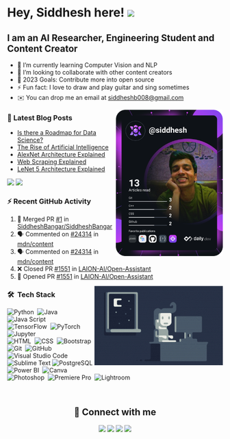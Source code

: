 # Hey, Siddhesh here! <img src="https://media.giphy.com/media/hvRJCLFzcasrR4ia7z/giphy.gif" width="5%">

## I am an AI Researcher, Engineering Student and Content Creator

- 🌱 I’m currently learning Computer Vision and NLP 
- 👯 I’m looking to collaborate with other content creators
- 🥅 2023 Goals: Contribute more into open source 
- ⚡ Fun fact: I love to draw and play guitar and sing sometimes
- ✉️ You can drop me an email at siddheshb008@gmail.com

<a href="https://app.daily.dev/siddhesh"><img src="https://github.com/SiddheshBangar/SiddheshBangar/blob/main/devcard.svg" width="250" alt="Siddhesh's Dev Card" align="right"/></a>

### 📕 Latest Blog Posts

<!-- BLOG-POST-LIST:START -->
- [Is there a Roadmap for Data Science?](https://sidddhesh.hashnode.dev/is-there-a-roadmap-for-data-science)
- [The Rise of Artificial Intelligence](https://sidddhesh.hashnode.dev/the-rise-of-artificial-intelligence)
- [AlexNet Architecture Explained](https://sidddhesh.hashnode.dev/alexnet-architecture-explained-b6240c528bd5)
- [Web Scraping Explained](https://sidddhesh.hashnode.dev/web-scraping-28be42832d40)
- [LeNet 5 Architecture Explained](https://sidddhesh.hashnode.dev/lenet-5-architecture-explained-3b559cb2d52b)
<!-- BLOG-POST-LIST:END -->

 <a href="https://medium.com/@siddheshb008"><img src="https://img.shields.io/badge/-Medium%20Blog-333333?style=flat-square&logo=Medium&logoColor=white"/></a>
 <a href="https://sidddhesh.hashnode.dev/"><img src="https://img.shields.io/badge/-Hashnode%20Blog-2962FF?style=flat-square&logo=Hashnode&logoColor=white"/></a>

### ⚡ Recent GitHub Activity

<!--START_SECTION:activity-->
1. 🎉 Merged PR [#1](https://github.com/SiddheshBangar/SiddheshBangar/pull/1) in [SiddheshBangar/SiddheshBangar](https://github.com/SiddheshBangar/SiddheshBangar)
2. 🗣 Commented on [#24314](https://github.com/mdn/content/issues/24314) in [mdn/content](https://github.com/mdn/content)
3. 🗣 Commented on [#24314](https://github.com/mdn/content/issues/24314) in [mdn/content](https://github.com/mdn/content)
4. ❌ Closed PR [#1551](https://github.com/LAION-AI/Open-Assistant/pull/1551) in [LAION-AI/Open-Assistant](https://github.com/LAION-AI/Open-Assistant)
5. 💪 Opened PR [#1551](https://github.com/LAION-AI/Open-Assistant/pull/1551) in [LAION-AI/Open-Assistant](https://github.com/LAION-AI/Open-Assistant)
<!--END_SECTION:activity-->

<img alt="Night Coding" src="https://raw.githubusercontent.com/AVS1508/AVS1508/master/assets/Night-Coding.gif" align="right"/>

### 🛠 &nbsp;Tech Stack

![Python](https://img.shields.io/badge/-Python-333333?style=flat&logo=python)&nbsp;
![Java](https://img.shields.io/badge/-Java-333333?style=flat&logo=Java&logoColor=FFA518)&nbsp;
![Java Script](https://img.shields.io/badge/-Java%20Script-333333?style=flat&logo=JavaScript&logoColor=F7DF1E)&nbsp;\
![TensorFlow](https://img.shields.io/badge/-Tensorflow-333333?style=flat&logo=TensorFlow)&nbsp;
![PyTorch](https://img.shields.io/badge/-PyTorch-333333?style=flat&logo=PyTorch)&nbsp;
![Jupyter](https://img.shields.io/badge/-Jupyter-333333?style=flat&logo=Jupyter)\
![HTML](https://img.shields.io/badge/-HTML-333333?style=flat&logo=HTML5)&nbsp;
![CSS](https://img.shields.io/badge/-CSS-333333?style=flat&logo=CSS3&logoColor=1572B6)&nbsp;
![Bootstrap](https://img.shields.io/badge/-Bootstrap-333333?style=flat&logo=bootstrap&logoColor=563D7C)\
![Git](https://img.shields.io/badge/-Git-333333?style=flat&logo=git)&nbsp;
![GitHub](https://img.shields.io/badge/-GitHub-333333?style=flat&logo=github)&nbsp;
![Visual Studio Code](https://img.shields.io/badge/-VS%20Code-333333?style=flat&logo=visual-studio-code&logoColor=007ACC)\
![Sublime Text](https://img.shields.io/badge/-SublimeText-333333?style=flat&logo=sublimetext)
![PostgreSQL](https://img.shields.io/badge/-Postgre-333333?style=flat&logo=PostgreSQL)
![Power BI](https://img.shields.io/badge/-Power%20BI-333333?style=flat&logo=powerbi)&nbsp;
![Canva](https://img.shields.io/badge/-Canva-333333?style=flat&logo=canva)\
![Photoshop](https://img.shields.io/badge/-Photoshop-333333?style=flat&logo=adobe-photoshop)&nbsp;
![Premiere Pro](https://img.shields.io/badge/-Premiere%20Pro-333333?style=flat&logo=adobe-premiere-pro)&nbsp;
![Lightroom](https://img.shields.io/badge/-Lightroom-333333?style=flat&logo=adobe-lightroom)



<br>
<h2 align="center">👋 Connect with me</h2>
<p align="center">
<a href="https://linkedin.com/in/siddheshbangar"><img src="https://img.shields.io/badge/-Siddhesh%20Bangar-0077B5?style=flat-square&logo=Linkedin&logoColor=white"/></a>
<a href="https://instagram.com/thatsiddhesh"><img src="https://img.shields.io/badge/-@thatsiddhesh-E4405F?style=flat-square&logo=Instagram&logoColor=white"/></a>
<a href="https://twitter.com/siddddhesh"><img src="https://img.shields.io/badge/-@siddddhesh-1DA1F2?style=flat-square&logo=Twitter&logoColor=white"/></a>
<a href="siddheshb008@gmail.com"><img src="https://img.shields.io/badge/-siddheshb008@gmail.com-D14836?style=flat-square&logo=Gmail&logoColor=white"/></a>
</p>
